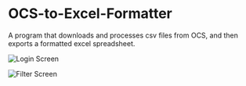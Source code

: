 # OCS-to-Excel-Formatter
A program that downloads and processes csv files from OCS, and then exports a formatted excel spreadsheet.



![Login Screen](https://i.imgur.com/a69XKft.png)



![Filter Screen](https://i.imgur.com/2V4Yhu4.png)
